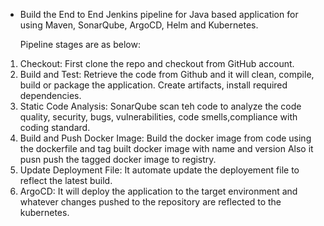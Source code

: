 * Build the End to End Jenkins pipeline for Java based application for using Maven, SonarQube, ArgoCD, Helm and Kubernetes.

  Pipeline stages are as below:

1. Checkout: First clone the repo and checkout from GitHub account.
2. Build and Test: Retrieve the code from Github and it will clean, compile, build or package the application. Create artifacts, install required dependencies.
3. Static Code Analysis: SonarQube scan teh code to analyze the code quality, security, bugs, vulnerabilities, code smells,compliance with coding standard.
4. Build and Push Docker Image: Build the docker image from code using the dockerfile and tag built docker image with name and version Also it pusn push the tagged docker image to registry.
5. Update Deployment File: It automate update the deployement file to reflect the latest build.
6. ArgoCD: It will deploy the application to the target environment and whatever changes pushed to the repository are reflected to the kubernetes.
